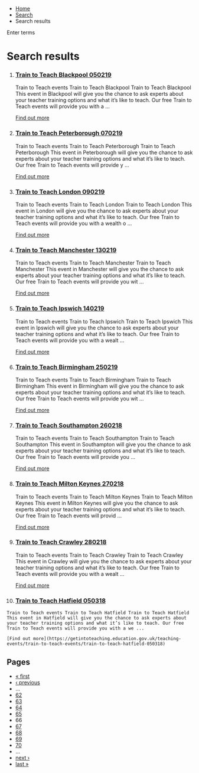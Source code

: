*   [Home](/)
*   [Search](/search)
*   Search results

Enter terms 

Search results
==============

1.  ### [Train to Teach Blackpool 050219](https://getintoteaching.education.gov.uk/teaching-events/train-to-teach-events/train-to-teach-blackpool-050219)
    
    Train to Teach events Train to Teach Blackpool Train to Teach Blackpool This event in Blackpool will give you the chance to ask experts about your teacher training options and what it’s like to teach. Our free Train to Teach events will provide you with a ...
    
    [Find out more](https://getintoteaching.education.gov.uk/teaching-events/train-to-teach-events/train-to-teach-blackpool-050219)
    
2.  ### [Train to Teach Peterborough 070219](https://getintoteaching.education.gov.uk/teaching-events/train-to-teach-events/train-to-teach-peterborough-070219)
    
    Train to Teach events Train to Teach Peterborough Train to Teach Peterborough This event in Peterborough will give you the chance to ask experts about your teacher training options and what it’s like to teach. Our free Train to Teach events will provide y ...
    
    [Find out more](https://getintoteaching.education.gov.uk/teaching-events/train-to-teach-events/train-to-teach-peterborough-070219)
    
3.  ### [Train to Teach London 090219](https://getintoteaching.education.gov.uk/teaching-events/train-to-teach-events/train-to-teach-london-090219)
    
    Train to Teach events Train to Teach London Train to Teach London This event in London will give you the chance to ask experts about your teacher training options and what it’s like to teach. Our free Train to Teach events will provide you with a wealth o ...
    
    [Find out more](https://getintoteaching.education.gov.uk/teaching-events/train-to-teach-events/train-to-teach-london-090219)
    
4.  ### [Train to Teach Manchester 130219](https://getintoteaching.education.gov.uk/teaching-events/train-to-teach-events/train-to-teach-manchester-130219)
    
    Train to Teach events Train to Teach Manchester Train to Teach Manchester This event in Manchester will give you the chance to ask experts about your teacher training options and what it’s like to teach. Our free Train to Teach events will provide you wit ...
    
    [Find out more](https://getintoteaching.education.gov.uk/teaching-events/train-to-teach-events/train-to-teach-manchester-130219)
    
5.  ### [Train to Teach Ipswich 140219](https://getintoteaching.education.gov.uk/teaching-events/train-to-teach-events/train-to-teach-ipswich-140219)
    
    Train to Teach events Train to Teach Ipswich Train to Teach Ipswich This event in Ipswich will give you the chance to ask experts about your teacher training options and what it’s like to teach. Our free Train to Teach events will provide you with a wealt ...
    
    [Find out more](https://getintoteaching.education.gov.uk/teaching-events/train-to-teach-events/train-to-teach-ipswich-140219)
    
6.  ### [Train to Teach Birmingham 250219](https://getintoteaching.education.gov.uk/teaching-events/train-to-teach-events/train-to-teach-birmingham-250219)
    
    Train to Teach events Train to Teach Birmingham Train to Teach Birmingham This event in Birmingham will give you the chance to ask experts about your teacher training options and what it’s like to teach. Our free Train to Teach events will provide you wit ...
    
    [Find out more](https://getintoteaching.education.gov.uk/teaching-events/train-to-teach-events/train-to-teach-birmingham-250219)
    
7.  ### [Train to Teach Southampton 260218](https://getintoteaching.education.gov.uk/teaching-events/train-to-teach-events/train-to-teach-southampton-260218)
    
    Train to Teach events Train to Teach Southampton Train to Teach Southampton This event in Southampton will give you the chance to ask experts about your teacher training options and what it’s like to teach. Our free Train to Teach events will provide you ...
    
    [Find out more](https://getintoteaching.education.gov.uk/teaching-events/train-to-teach-events/train-to-teach-southampton-260218)
    
8.  ### [Train to Teach Milton Keynes 270218](https://getintoteaching.education.gov.uk/teaching-events/train-to-teach-events/train-to-teach-milton-keynes-270218)
    
    Train to Teach events Train to Teach Milton Keynes Train to Teach Milton Keynes This event in Milton Keynes will give you the chance to ask experts about your teacher training options and what it’s like to teach. Our free Train to Teach events will provid ...
    
    [Find out more](https://getintoteaching.education.gov.uk/teaching-events/train-to-teach-events/train-to-teach-milton-keynes-270218)
    
9.  ### [Train to Teach Crawley 280218](https://getintoteaching.education.gov.uk/teaching-events/train-to-teach-events/train-to-teach-crawley-280218)
    
    Train to Teach events Train to Teach Crawley Train to Teach Crawley This event in Crawley will give you the chance to ask experts about your teacher training options and what it’s like to teach. Our free Train to Teach events will provide you with a wealt ...
    
    [Find out more](https://getintoteaching.education.gov.uk/teaching-events/train-to-teach-events/train-to-teach-crawley-280218)
    
10.  ### [Train to Teach Hatfield 050318](https://getintoteaching.education.gov.uk/teaching-events/train-to-teach-events/train-to-teach-hatfield-050318)
    
    Train to Teach events Train to Teach Hatfield Train to Teach Hatfield This event in Hatfield will give you the chance to ask experts about your teacher training options and what it’s like to teach. Our free Train to Teach events will provide you with a we ...
    
    [Find out more](https://getintoteaching.education.gov.uk/teaching-events/train-to-teach-events/train-to-teach-hatfield-050318)
    

Pages
-----

*   [« first](/search/site "Go to first page")
*   [‹ previous](/search/site?page=64 "Go to previous page")
*   …
*   [62](/search/site?page=61 "Go to page 62")
*   [63](/search/site?page=62 "Go to page 63")
*   [64](/search/site?page=63 "Go to page 64")
*   [65](/search/site?page=64 "Go to page 65")
*   66
*   [67](/search/site?page=66 "Go to page 67")
*   [68](/search/site?page=67 "Go to page 68")
*   [69](/search/site?page=68 "Go to page 69")
*   [70](/search/site?page=69 "Go to page 70")
*   …
*   [next ›](/search/site?page=66 "Go to next page")
*   [last »](/search/site?page=1032 "Go to last page")